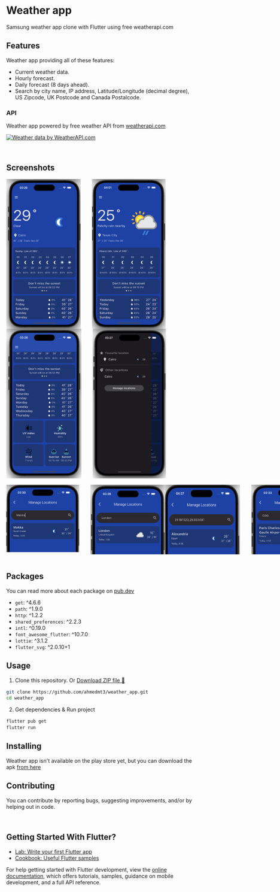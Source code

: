 # Weather app

Samsung weather app clone with Flutter using free weatherapi.com
## Features
Weather app providing all of these features:
- Current weather data.
- Hourly forecast.
- Daily forecast (8 days ahead).
- Search by city name, IP address, Latitude/Longitude (decimal degree), US Zipcode, UK Postcode and Canada Postalcode.

### API
Weather app powered by free weather API from [weatherapi.com](https://www.weatherapi.com)

<a href="https://www.weatherapi.com/" title="Free Weather API"><img src='https://cdn.weatherapi.com/v4/images/weatherapi_logo.png' alt="Weather data by WeatherAPI.com" border="0"></a>

<br>

## Screenshots

<div style="display: flex;">
  <img src="assets/screenshots/home.png" alt="Cairo Weather Screenshot" height="400" style="margin-right: 30px;">
  <img src="assets/screenshots/home2.png" alt="Texas Cairo Weather Screenshot" height="400">
</div>
<div style="display: flex;">
  <img src="assets/screenshots/details.png" alt="Details Home Page" height="400" style="margin-right: 30px;">
  <img src="assets/screenshots/drawer.png" alt="Drawer Screenshot" height="400">
</div>
<br>
<div style="display: flex;">
  <img src="assets/screenshots/search1.png" alt="Search Page" height="180" style="margin-right: 30px;">
  <img src="assets/screenshots/search2.png" alt="Search Page" width="200">
   <img src="assets/screenshots/search3.png" alt="Search Page" width="200" style="margin-right: 30px;">
  <img src="assets/screenshots/search4.png" alt="Search Page" width="200">
</div>
<br>


## Packages
You can read more about each package on [pub.dev](https://www.pub.dev)

- `get`: ^4.6.6
- `path`: ^1.9.0
- `http`: ^1.2.2
- `shared_preferences`: ^2.2.3
- `intl`: ^0.19.0
- `font_awesome_flutter`: ^10.7.0
- `lottie`: ^3.1.2
- `flutter_svg`: ^2.0.10+1

## Usage
1. Clone this repository. Or [Download ZIP file 📁](https://github.com/ahmedmt3/weather_app/archive/refs/heads/main.zip)
```bash
git clone https://github.com/ahmedmt3/weather_app.git
cd weather_app
```
2. Get dependencies & Run project

```bash
flutter pub get
flutter run
```
## Installing
Weather app isn't available on the play store yet, but you can download the apk [from here]()

## Contributing
You can contribute by reporting bugs, suggesting improvements, and/or by helping out in code.

</br>

## Getting Started With Flutter?

- [Lab: Write your first Flutter app](https://docs.flutter.dev/get-started/codelab)
- [Cookbook: Useful Flutter samples](https://docs.flutter.dev/cookbook)

For help getting started with Flutter development, view the
[online documentation](https://docs.flutter.dev/), which offers tutorials,
samples, guidance on mobile development, and a full API reference.
